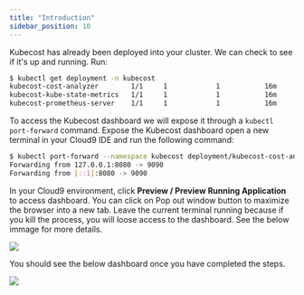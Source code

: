 ```yaml
---
title: "Introduction"
sidebar_position: 10
---
```


Kubecost has already been deployed into your cluster. We can check to see if it's up and running. Run:

```bash hook=kubecost-deployment
$ kubectl get deployment -n kubecost
kubecost-cost-analyzer        1/1     1            1           16m
kubecost-kube-state-metrics   1/1     1            1           16m
kubecost-prometheus-server    1/1     1            1           16m
```

To access the Kubecost dashboard we will expose it through a `kubectl port-forward` command. Expose the Kubecost dashboard open a new terminal in your Cloud9 IDE and run the following command:

```bash test=false
$ kubectl port-forward --namespace kubecost deployment/kubecost-cost-analyzer 8080:9090
Forwarding from 127.0.0.1:8080 -> 9090
Forwarding from [::1]:8080 -> 9090
```

In your Cloud9 environment, click <b>Preview / Preview Running Application</b> to access dashboard. You can click on Pop out window button to maximize the browser into a new tab. Leave the current terminal running because if you kill the process, you will loose access to the dashboard. See the below immage for more details.

<browser url='https://us-east-1.console.aws.amazon.com/cloud9/ide/2an0f568zlmnfkfb3w59iviyx6dedjmi'>
<img src={require('./assets/cloud9.png').default}/>
</browser>

You should see the below dashboard once you have completed the steps.

<browser url='https://2an0f568zlmnfkfb3w59iviyx6dedjmi.vfs.cloud9.us-east-1.amazonaws.com/overview'>
<img src={require('./assets/overview.png').default}/>
</browser>
